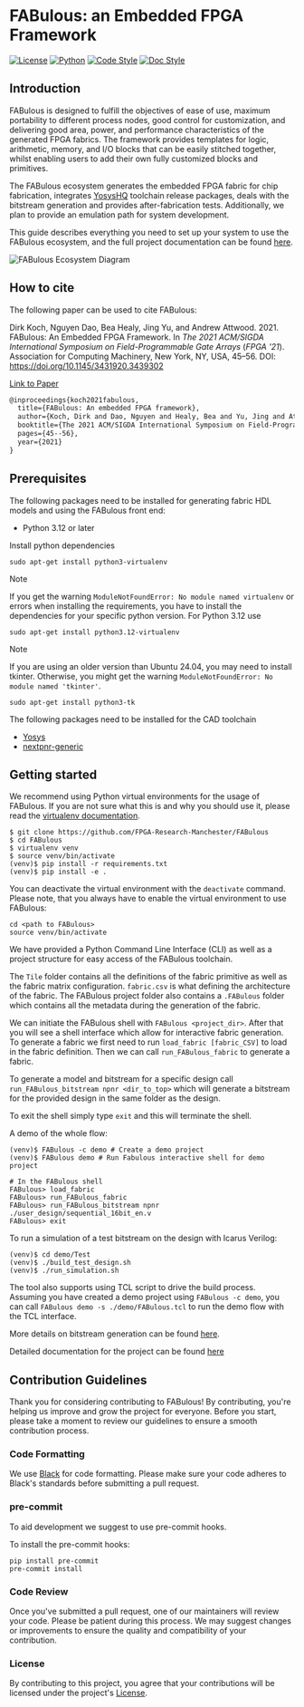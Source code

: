 # FABulous: an Embedded FPGA Framework

[![License](https://img.shields.io/badge/License-Apache%202.0-blue.svg)](https://opensource.org/licenses/Apache-2.0)
[![Python](https://img.shields.io/badge/Python-3.12-3776AB.svg?style=flat&logo=python&logoColor=white)](https://www.python.org)
[![Code Style](https://img.shields.io/badge/code%20style-black-000000.svg)](https://github.com/psf/black)
[![Doc Style](https://img.shields.io/badge/%20style-numpy-459db9.svg)](https://numpydoc.readthedocs.io/en/latest/format.html)

## Introduction

FABulous is designed to fulfill the objectives of ease of use, maximum portability to different process nodes, good control for customization, and delivering good area, power, and performance characteristics of the generated FPGA fabrics. The framework provides templates for logic, arithmetic, memory, and I/O blocks that can be easily stitched together, whilst enabling users to add their own fully customized blocks and primitives.

The FABulous ecosystem generates the embedded FPGA fabric for chip fabrication, integrates
[YosysHQ](https://github.com/YosysHQ/oss-cad-suite-build)
toolchain release packages, deals with the bitstream generation and provides after-fabrication tests. Additionally, we plan to provide an emulation path for system development.

This guide describes everything you need to set up your system to use the FABulous ecosystem, and the full project documentation can be found [here](https://fabulous.readthedocs.io/en/latest/).

![FABulous Ecosystem Diagram](docs/source/figs/fabulous_ecosystem.png)

## How to cite

The following paper can be used to cite FABulous:

Dirk Koch, Nguyen Dao, Bea Healy, Jing Yu, and Andrew Attwood. 2021. FABulous: An Embedded FPGA Framework. In <i>The 2021 ACM/SIGDA International Symposium on Field-Programmable Gate Arrays</i> (<i>FPGA '21</i>). Association for Computing Machinery, New York, NY, USA, 45–56. DOI: <https://doi.org/10.1145/3431920.3439302>

[Link to Paper](https://dl.acm.org/doi/pdf/10.1145/3431920.3439302)

```latex
@inproceedings{koch2021fabulous,
  title={FABulous: An embedded FPGA framework},
  author={Koch, Dirk and Dao, Nguyen and Healy, Bea and Yu, Jing and Attwood, Andrew},
  booktitle={The 2021 ACM/SIGDA International Symposium on Field-Programmable Gate Arrays},
  pages={45--56},
  year={2021}
}
```

## Prerequisites

The following packages need to be installed for generating fabric HDL models and using the FABulous front end:

- Python 3.12 or later

Install python dependencies

```shell
sudo apt-get install python3-virtualenv
```

> [!NOTE]
>
>If you get the warning `ModuleNotFoundError: No module named virtualenv` or
>errors when installing the requirements, you have to install the dependencies
>for your specific python version. For Python 3.12 use
>
>```shell
>sudo apt-get install python3.12-virtualenv
>```

> [!NOTE]
>
>If you are using an older version than Ubuntu 24.04, you may need to install tkinter.
>Otherwise, you might get the warning `ModuleNotFoundError: No module named 'tkinter'`.
>
>```shell
>sudo apt-get install python3-tk
>```


The following packages need to be installed for the CAD toolchain

- [Yosys](https://github.com/YosysHQ/yosys)
- [nextpnr-generic](https://github.com/YosysHQ/nextpnr#nextpnr-generic)

## Getting started

We recommend using Python virtual environments for the usage of FABulous.
If you are not sure what this is and why you should use it, please read the [virtualenv documentation](https://virtualenv.pypa.io/en/latest/index.html).

```shell
$ git clone https://github.com/FPGA-Research-Manchester/FABulous
$ cd FABulous
$ virtualenv venv
$ source venv/bin/activate
(venv)$ pip install -r requirements.txt
(venv)$ pip install -e .
```

You can deactivate the virtual environment with the `deactivate` command.
Please note, that you always have to enable the virtual environment to use FABulous:

```shell
cd <path to FABulous>
source venv/bin/activate
```

We have provided a Python Command Line Interface (CLI) as well as a project structure for easy access of the FABulous toolchain.

The `Tile` folder contains all the definitions of the fabric primitive as well as the fabric matrix configuration. `fabric.csv` is what defining the architecture of the fabric. The FABulous project folder also contains a `.FABulous` folder which contains all the metadata during the generation of the fabric.

We can initiate the FABulous shell with `FABulous <project_dir>`. After that you will see a shell interface which allow for interactive fabric generation. To generate a fabric we first need to run `load_fabric [fabric_CSV]` to load in the fabric definition. Then we can call `run_FABulous_fabric` to generate a fabric.

To generate a model and bitstream for a specific design call `run_FABulous_bitstream npnr <dir_to_top>` which will
generate a bitstream for the provided design in the same folder as the design.

To exit the shell simply type `exit` and this will terminate the shell.

A demo of the whole flow:

```shell
(venv)$ FABulous -c demo # Create a demo project
(venv)$ FABulous demo # Run Fabulous interactive shell for demo project

# In the FABulous shell
FABulous> load_fabric
FABulous> run_FABulous_fabric
FABulous> run_FABulous_bitstream npnr ./user_design/sequential_16bit_en.v
FABulous> exit
```

To run a simulation of a test bitstream on the design with Icarus Verilog:

```shell
(venv)$ cd demo/Test
(venv)$ ./build_test_design.sh
(venv)$ ./run_simulation.sh
```

The tool also supports using TCL script to drive the build process. Assuming you have created a demo project using
`FABulous -c demo`, you can call `FABulous demo -s ./demo/FABulous.tcl` to run the demo flow with the TCL interface.

More details on bitstream generation can be found [here](https://fabulous.readthedocs.io/en/latest/FPGA-to-bitstream/Bitstream%20generation.html).

Detailed documentation for the project can be found [here](https://fabulous.readthedocs.io/en/latest/index.html)

## Contribution Guidelines

Thank you for considering contributing to FABulous! By contributing, you're helping us improve and grow the project for everyone. Before you start, please take a moment to review our guidelines to ensure a smooth contribution process.

### Code Formatting

We use [Black](https://github.com/psf/black) for code formatting. Please make sure your code adheres to Black's standards before submitting a pull request.

### pre-commit

To aid development we suggest to use pre-commit hooks.

To install the pre-commit hooks:

```shell
pip install pre-commit
pre-commit install
```

### Code Review

Once you've submitted a pull request, one of our maintainers will review your code. Please be patient during this process. We may suggest changes or improvements to ensure the quality and compatibility of your contribution.

### License

By contributing to this project, you agree that your contributions will be licensed under the project's [License](https://opensource.org/licenses/Apache-2.0).

